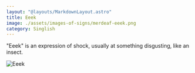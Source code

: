 ```yaml
---
layout: "@layouts/MarkdownLayout.astro"
title: Eeek
image: ./assets/images-of-signs/merdeaf-eeek.png
category: Singlish
---
```


"Eeek" is an expression of shock,
usually at something disgusting, like an insect.

![Eeek](@signs/merdeaf-eeek.png)

